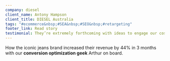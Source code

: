 ```yaml
---
company: diesel
client_name: Antony Hampson
client_title: DIESEL Australia
tags: "#ecommerce&nbsp;#SEA&nbsp;#SEO&nbsp;#retargeting"
footer_link: Read story
testimonial: They’re extremely forthcoming with ideas to engage our costumer further.
---
```


How the iconic jeans brand increased their revenue by 44% in 3 months with our **conversion optimization geek** Arthur on board.